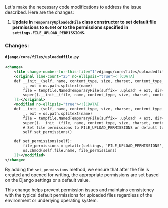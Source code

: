 Let's make the necessary code modifications to address the issue described. Here are the changes:

1. **Update in `TemporaryUploadedFile` class constructor to set default file permissions to `0o644` or to the permissions specified in `settings.FILE_UPLOAD_PERMISSIONS`.**

### Changes:

#### `django/core/files/uploadedfile.py`

```xml
<change>
    <file change-number-for-this-file="1">django/core/files/uploadedfile.py</file>
    <original line-count="25" no-ellipsis="true"><![CDATA[
    def __init__(self, name, content_type, size, charset, content_type_extra=None):
        _, ext = os.path.splitext(name)
        file = tempfile.NamedTemporaryFile(suffix='.upload' + ext, dir=settings.FILE_UPLOAD_TEMP_DIR)
        super().__init__(file, name, content_type, size, charset, content_type_extra)
    ]]></original>
    <modified no-ellipsis="true"><![CDATA[
    def __init__(self, name, content_type, size, charset, content_type_extra=None):
        _, ext = os.path.splitext(name)
        file = tempfile.NamedTemporaryFile(suffix='.upload' + ext, dir=settings.FILE_UPLOAD_TEMP_DIR)
        super().__init__(file, name, content_type, size, charset, content_type_extra)
        # Set file permissions to FILE_UPLOAD_PERMISSIONS or default to 0o644
        self.set_permissions()

    def set_permissions(self):
        file_permissions = getattr(settings, 'FILE_UPLOAD_PERMISSIONS', 0o644)
        os.chmod(self.file.name, file_permissions)
    ]]></modified>
</change>
```

By adding the `set_permissions` method, we ensure that after the file is created and opened for writing, the appropriate permissions are set based on the Django settings or a default value.

This change helps prevent permission issues and maintains consistency with the typical default permissions for uploaded files regardless of the environment or underlying operating system.